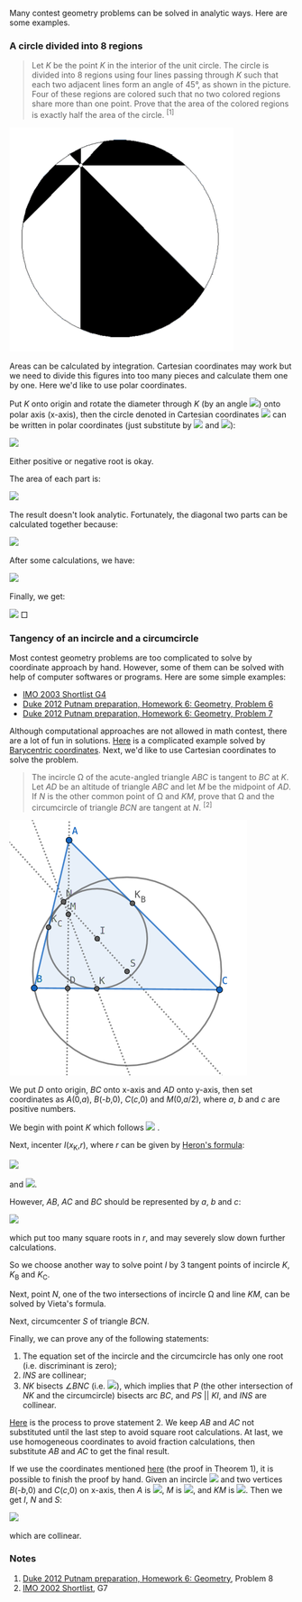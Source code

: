 Many contest geometry problems can be solved in analytic ways. Here are some examples.

### A circle divided into 8 regions

> Let *K* be the point *K* in the interior of the unit circle. The circle is divided into 8 regions using four lines passing through *K* such that each two adjacent lines form an angle of 45°, as shown in the picture. Four of these regions are colored such that no two colored regions share more than one point. Prove that the area of the colored regions is exactly half the area of the circle. <sup>[1]</sup>

<img src="diagrams/duke-putman-2012-6-8.gif">

Areas can be calculated by integration. Cartesian coordinates may work but we need to divide this figures into too many pieces and calculate them one by one. Here we'd like to use polar coordinates.

Put *K* onto origin and rotate the diameter through *K* (by an angle <img src="https://latex.codecogs.com/gif.latex?0\le\theta_0<\pi/4">) onto polar axis (x-axis), then the circle denoted in Cartesian coordinates <img src="https://latex.codecogs.com/gif.latex?(x-a)^2+y^2=r^2"> can be written in polar coordinates (just substitute by <img src="https://latex.codecogs.com/gif.latex?x=\rho\cos\theta"> and <img src="https://latex.codecogs.com/gif.latex?y=\rho\sin\theta">):

<img src="https://latex.codecogs.com/gif.latex?\rho(\theta)=a\cos\theta\pm\sqrt{r^2-a^2\sin^2\theta}">

Either positive or negative root is okay.

The area of each part is:

<img src="https://latex.codecogs.com/gif.latex?A_i=\frac{1}2\int_{\theta_0+\frac{i}4\pi}^{\theta_0+\frac{i+1}4\pi}\rho(\theta)^2d\theta">

The result doesn't look analytic. Fortunately, the diagonal two parts can be calculated together because:

<img src="https://latex.codecogs.com/gif.latex?{A_i+A_{i+4}=\frac{1}2\left[\int_{\theta_0+\frac{i}4\pi}^{\theta_0+\frac{i+1}4\pi}\rho(\theta)^2d\theta+\int_{\theta_0+\frac{i+4}4\pi}^{\theta_0+\frac{i+5}4\pi}\rho(\theta)^2d\theta\right]=\frac{1}2\int_{\theta_0+\frac{i}4\pi}^{\theta_0+\frac{i+1}4\pi}\left[\rho(\theta)^2+\rho(\theta+\pi)^2\right]d\theta=\int_{\theta_0+\frac{i}4\pi}^{\theta_0+\frac{i+1}4\pi}\left[r^2+a^2(\cos^2\theta-sin^2\theta)\right]d\theta}">

After some calculations, we have:

<img src="https://latex.codecogs.com/gif.latex?\begin{cases}A_0+A_4=\dfrac{{\pi}r^2}4+\dfrac{1}{\sqrt{2}}a^2\cos(2\theta_0+\dfrac{\pi}4)\\A_1+A_5=\dfrac{{\pi}r^2}4-\dfrac{1}{\sqrt{2}}a^2\sin(2\theta_0+\dfrac{\pi}4)\\A_2+A_6=\dfrac{{\pi}r^2}4-\dfrac{1}{\sqrt{2}}a^2\cos(2\theta_0+\dfrac{\pi}4)\\A_3+A_7=\dfrac{{\pi}r^2}4+\dfrac{1}{\sqrt{2}}a^2\sin(2\theta_0+\dfrac{\pi}4)\end{cases}">

Finally, we get:

<img src="https://latex.codecogs.com/gif.latex?(A_0+A_4)+(A_2+A_6)=(A_1+A_5)+(A_3+A_7)=\frac{{\pi}r^2}2"> □

### Tangency of an incircle and a circumcircle

Most contest geometry problems are too complicated to solve by coordinate approach by hand. However, some of them can be solved with help of computer softwares or programs. Here are some simple examples:

- [IMO 2003 Shortlist G4](pythagoras/imo-2003-shortlist-g4.py)
- [Duke 2012 Putnam preparation, Homework 6: Geometry, Problem 6](pythagoras/duke-putnam-2012-homework-6-6.py)
- [Duke 2012 Putnam preparation, Homework 6: Geometry, Problem 7](pythagoras/duke-putnam-2012-homework-6-7.py)

Although computational approaches are not allowed in math contest, there are a lot of fun in solutions. [Here](https://math.stackexchange.com/a/4257734) is a complicated example solved by [Barycentric coordinates](https://en.wikipedia.org/wiki/Barycentric_coordinate_system). Next, we'd like to use Cartesian coordinates to solve the problem.

> The incircle Ω of the acute-angled triangle *ABC* is tangent to *BC* at *K*. Let *AD* be an altitude of triangle *ABC* and let *M* be the midpoint of *AD*. If *N* is the other common point of Ω and *KM*, prove that Ω and the circumcircle of triangle *BCN* are tangent at *N*. <sup>[2]</sup>

<img src="diagrams/imo-2002-shortlist-g7.png">

We put *D* onto origin, *BC* onto x-axis and *AD* onto y-axis, then set coordinates as *A*(0,*a*), *B*(-*b*,0), *C*(*c*,0) and *M*(0,*a*/2), where *a*, *b* and *c* are positive numbers.

We begin with point *K* which follows <img src="https://latex.codecogs.com/gif.latex?BK=(AB+BC-AC)/2">
.

Next, incenter *I*(*x*<sub>K</sub>,*r*), where *r* can be given by [Heron's formula](https://en.wikipedia.org/wiki/Incircle_and_excircles_of_a_triangle#Radius):

<img src="https://latex.codecogs.com/gif.latex?r=\sqrt{\frac{s(s-AB)(s-AC)(s-BC)}s}">

and <img src="https://latex.codecogs.com/gif.latex?s=(AB+AC+BC)/2">.

However, *AB*, *AC* and *BC* should be represented by *a*, *b* and *c*:

<img src="https://latex.codecogs.com/gif.latex?\begin{cases}AB=\sqrt{a^2+b^2}\\AC=\sqrt{a^2+c^2}\\BC=b+c\end{cases}">

which put too many square roots in *r*, and may severely slow down further calculations.

So we choose another way to solve point *I* by 3 tangent points of incircle *K*, *K*<sub>B</sub> and *K*<sub>C</sub>.

Next, point *N*, one of the two intersections of incircle Ω and line *KM*, can be solved by Vieta's formula.

Next, circumcenter *S* of triangle *BCN*.

Finally, we can prove any of the following statements:

1. The equation set of the incircle and the circumcircle has only one root (i.e. discriminant is zero);
2. *INS* are collinear;
3. *NK* bisects ∠*BNC* (i.e. <img src="https://latex.codecogs.com/gif.latex?|NB|\cdot|KC|=|NC|\cdot|KB|">), which implies that *P* (the other intersection of *NK* and the circumcircle) bisects arc *BC*, and *PS* || *KI*, and *INS* are collinear.

[Here](pythagoras/imo-2002-shortlist-g7.py) is the process to prove statement 2. We keep *AB* and *AC* not substituted until the last step to avoid square root calculations. At last, we use homogeneous coordinates to avoid fraction calculations, then substitute *AB* and *AC* to get the final result.

If we use the coordinates mentioned [here](euler-line.md) (the proof in Theorem 1), it is possible to finish the proof by hand. Given an incircle <img src="https://latex.codecogs.com/gif.latex?x^2+y^2-2ry=0"> and two vertices *B*(-*b*,0) and *C*(*c*,0) on x-axis, then *A* is <img src="https://latex.codecogs.com/gif.latex?(\frac{(b-c)r^2}{bc-r^2},\frac{2bcr}{bc-r^2})">, *M* is <img src="https://latex.codecogs.com/gif.latex?(\frac{(b-c)r^2}{bc-r^2},\frac{bcr}{bc-r^2})">, and *KM* is <img src="https://latex.codecogs.com/gif.latex?y=\frac{bcx}{(b-c)r}">. Then we get *I*, *N* and *S*:

<img src="https://latex.codecogs.com/gif.latex?\begin{cases}I:(0,r)\\[1em]N:\left(\dfrac{2bc(b-c)r^2}{b^2c^2+b^2r^2-2bcr^2+c^2r^2},\dfrac{2b^2c^2r}{b^2c^2+b^2r^2-2bcr^2+c^2r^2}\right)\\[1em]S:\left(\dfrac{c-b}2,\dfrac{b^2r^2+2bcr^2+c^2r^2-b^2c^2}{4bcr}\right)\end{cases}">

which are collinear.

### Notes

1. [Duke 2012 Putnam preparation, Homework 6: Geometry](https://imomath.com/index.cgi?page=psPutnamPreparationGeometry), Problem 8
2. [IMO 2002 Shortlist](https://anhngq.files.wordpress.com/2010/07/imo-2002-shortlist.pdf), G7